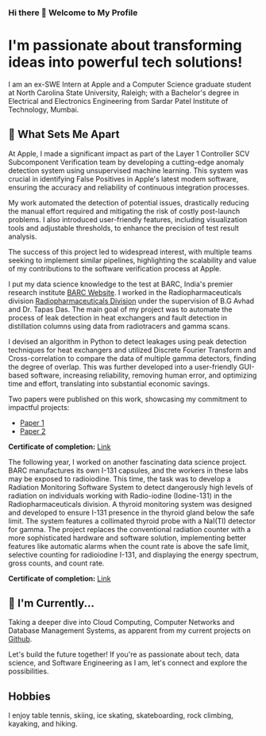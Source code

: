### Hi there 👋 Welcome to My Profile

# I'm passionate about transforming ideas into powerful tech solutions! 
I am an ex-SWE Intern at Apple and a Computer Science graduate student at North Carolina State University, Raleigh; with a Bachelor's degree in Electrical and Electronics Engineering from Sardar Patel Institute of Technology, Mumbai.
## 🚀 What Sets Me Apart
At Apple, I made a significant impact as part of the Layer 1 Controller SCV Subcomponent Verification team by developing a cutting-edge anomaly detection system using unsupervised machine learning. This system was crucial in identifying False Positives in Apple's latest modem software, ensuring the accuracy and reliability of continuous integration processes.

My work automated the detection of potential issues, drastically reducing the manual effort required and mitigating the risk of costly post-launch problems. I also introduced user-friendly features, including visualization tools and adjustable thresholds, to enhance the precision of test result analysis.

The success of this project led to widespread interest, with multiple teams seeking to implement similar pipelines, highlighting the scalability and value of my contributions to the software verification process at Apple.

I put my data science knowledge to the test at BARC, India's premier research institute [BARC Website](https://www.barc.gov.in/#skip_to_main). I worked in the Radiopharmaceuticals division [Radiopharmaceuticals Division](https://www.barc.gov.in/group/72.html) under the supervision of B.G Avhad and Dr. Tapas Das. The main goal of my project was to automate the process of leak detection in heat exchangers and fault detection in distillation columns using data from radiotracers and gamma scans. 

I devised an algorithm in Python to detect leakages using peak detection techniques for heat exchangers and utilized Discrete Fourier Transform and Cross-correlation to compare the data of multiple gamma detectors, finding the degree of overlap. This was further developed into a user-friendly GUI-based software, increasing reliability, removing human error, and optimizing time and effort, translating into substantial economic savings. 

Two papers were published on this work, showcasing my commitment to impactful projects:
- [Paper 1](https://ijarsct.co.in/Paper4462.pdf)
- [Paper 2](https://ijarsct.co.in/A10088.pdf)

**Certificate of completion:** [Link](https://drive.google.com/file/d/17GX0xS6GlbdZ8RhELHDxjCF3kEQYFaSu/view?usp=sharing)

The following year, I worked on another fascinating data science project. BARC manufactures its own I-131 capsules, and the workers in these labs may be exposed to radioiodine. This time, the task was to develop a Radiation Monitoring Software System to detect dangerously high levels of radiation on individuals working with Radio-iodine (Iodine-131) in the Radiopharmaceuticals division. A thyroid monitoring system was designed and developed to ensure I-131 presence in the thyroid gland below the safe limit. The system features a collimated thyroid probe with a NaI(Tl) detector for gamma. The project replaces the conventional radiation counter with a more sophisticated hardware and software solution, implementing better features like automatic alarms when the count rate is above the safe limit, selective counting for radioiodine I-131, and displaying the energy spectrum, gross counts, and count rate.

**Certificate of completion:** [Link](https://drive.google.com/file/d/16wCipwapY4HxfGwTYw9C0wD6106eSLVw/view?usp=sharing)


## 🔭 I'm Currently...

Taking a deeper dive into Cloud Computing, Computer Networks and Database Management Systems, as apparent from my current projects on [Github](https://github.com/chinmay4613).

Let's build the future together! If you're as passionate about tech, data science, and Software Engineering as I am, let's connect and explore the possibilities.

## Hobbies 

I enjoy table tennis, skiing, ice skating, skateboarding, rock climbing, kayaking, and hiking.


